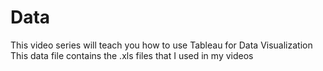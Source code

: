 # Data

This video series will teach you how to use Tableau for Data Visualization 
This data file contains the .xls files that I used in my videos 
